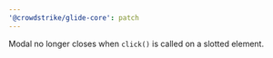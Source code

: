 ```yaml
---
'@crowdstrike/glide-core': patch
---
```


Modal no longer closes when `click()` is called on a slotted element.
